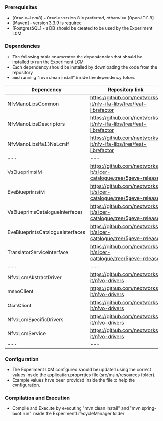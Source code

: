 ### Prerequisites

* [Oracle-Java8] - Oracle version 8 is preferred, otherwise [OpenJDK-8] 
* [Maven] - version 3.3.9 is required
* [PostgresSQL] - a DB should be created to be used by the Experiment LCM


### Dependencies

* The following table enumerates the dependencies that should be installed to run the Experiment LCM
* Each dependency should be installed by downloading the code from the repository, 
* and running "mvn clean install" inside the dependency folder. 

| Dependency | Repository link | Folder |
| --- | --- | --- |
| NfvManoLibsCommon | https://github.com/nextworks-it/nfv-ifa-libs/tree/feat-librefactor | NFV_MANO_LIBS_COMMON |
| NfvManoLibsDescriptors | https://github.com/nextworks-it/nfv-ifa-libs/tree/feat-librefactor | NFV_MANO_LIBS_DESCRIPTORS |
| NfvManoLibsIfa13NsLcmIf | https://github.com/nextworks-it/nfv-ifa-libs/tree/feat-librefactor | NFV_MANO_LIBS_IFA13_NS_LCM_IF |
| --- | --- | --- |
| VsBlueprintsIM | https://github.com/nextworks-it/slicer-catalogue/tree/5geve-release | VS_BLUEPRINTS_IM |
| EveBlueprintsIM | https://github.com/nextworks-it/slicer-catalogue/tree/5geve-release | EVE_BLUEPRINTS_IM |
| VsBlueprintsCatalogueInterfaces | https://github.com/nextworks-it/slicer-catalogue/tree/5geve-release | VS_BLUEPRINTS_CATALOGUE_INTERFACES |
| EveBlueprintsCatalogueInterfaces | https://github.com/nextworks-it/slicer-catalogue/tree/5geve-release | EVE_BLUEPRINTS_CATALOGUE_INTERFACES |
| TranslatorServiceInterface | https://github.com/nextworks-it/slicer-catalogue/tree/5geve-release | TranslatorServiceInterface |
| --- | --- | --- |
| NfvoLcmAbstractDriver | https://github.com/nextworks-it/nfvo-drivers | NFVO_LCM_ABSTRACT_DRIVER |
| msnoClient | https://github.com/nextworks-it/nfvo-drivers | msnoClient |
| OsmClient | https://github.com/nextworks-it/nfvo-drivers | OSM_CLIENT |
| NfvoLcmSpecificDrivers | https://github.com/nextworks-it/nfvo-drivers | NFVO_LCM_SPECIFIC_DRIVERS |
| NfvoLcmService | https://github.com/nextworks-it/nfvo-drivers | NFVO_LCM_SERVICE |
| --- | --- | --- |

### Configuration 
* The Experiment LCM configured should be updated using the correct values inside the application.properties file (src/main/resources folder). 
* Example values have been provided inside the file to help the configuration. 

### Compilation and Execution
* Compile and Execute by executing "mvn clean install" and "mvn spring-boot:run" inside the ExperimentLifecycleManager folder


